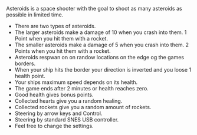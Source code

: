 Asteroids is a space shooter with the goal to shoot as many asteroids as possible in limited time.

- There are two types of asteroids. 
- The larger asteroids make a damage of 10 when you crash into them. 1 Point when you hit them with a rocket.
- The smaller asteroids make a damage of 5 when you crash into them. 2 Points when you hit them with a rocket.
- Asteroids respwan on on randow locations on the edge og the games borders.
- When your ship hits the border your direction is inverted and you loose 1 health point.
- Your ships maximum speed depends on its health.
- The game ends after 2 minutes or health reaches zero.
- Good health gives bonus points.
- Collected hearts give you a random healing.
- Collected rockets give you a random amount of rockets.
- Steering by arrow keys and Control.
- Steering by standard SNES USB controller.
- Feel free to change the settings.